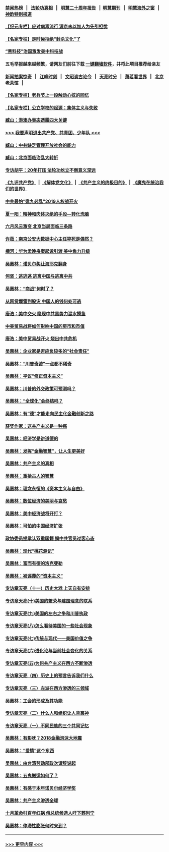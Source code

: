 #### [禁闻热榜](热点新闻.md?=0)  &nbsp;&nbsp;|&nbsp;&nbsp; [法轮功真相](https://github.com/gfw-breaker/truth/blob/master/README.md?=0) &nbsp;&nbsp;|&nbsp;&nbsp; [明慧二十周年报告](https://github.com/gfw-breaker/mh-reports/blob/master/README.md?=0) &nbsp;&nbsp;|&nbsp;&nbsp;[明慧期刊](https://github.com/gfw-breaker/mh-qikan) &nbsp;&nbsp;|&nbsp;&nbsp; [明慧海外之窗](https://github.com/gfw-breaker/mh-news/blob/master/README.md?=0) &nbsp;&nbsp;|&nbsp;&nbsp; [神韵特别报道](https://github.com/gfw-breaker/mh-news/blob/master/shenyun.md?=0)
#### [【纪元专栏】应对病毒流行 渥京未以加人为先引担忧](../pages/nsc423/n11875714.md?t=03121902) 
#### [【名家专栏】是时候拒绝“封杀文化”了](../pages/nsc423/n11814093.md?t=03121902) 
#### [“黑科技”治国激发美中科技战](../pages/nsc423/n11638056.md?t=03121902) 
#### 五毛举报越来越频繁，请网友们前往下载 [一键翻墙软件](https://github.com/gfw-breaker/ssr-accounts)，并将此项目推荐给亲友
#### [新闻拍案惊奇](https://github.com/gfw-breaker/banned-news/blob/master/pages/link4.md) &nbsp;&nbsp;|&nbsp;&nbsp; [江峰时刻](https://github.com/gfw-breaker/banned-news/blob/master/pages/link4.md) &nbsp;&nbsp;|&nbsp;&nbsp; [文昭谈古论今](https://github.com/gfw-breaker/banned-news/blob/master/pages/link4.md) &nbsp;&nbsp;|&nbsp;&nbsp; [天亮时分](https://github.com/gfw-breaker/banned-news/blob/master/pages/link4.md) &nbsp;&nbsp;|&nbsp;&nbsp; [萧茗看世界](https://github.com/gfw-breaker/banned-news/blob/master/pages/link4.md) &nbsp;&nbsp;|&nbsp;&nbsp; [北京老茶馆](https://github.com/gfw-breaker/banned-news/blob/master/pages/link4.md) &nbsp;&nbsp;|&nbsp;&nbsp; 
#### [【名家专栏】老兵节上一段触动心弦的回忆](../pages/nsc423/n11646016.md?t=03121902) 
#### [【名家专栏】公立学校的起源：集体主义与失败](../pages/nsc423/n11601833.md?t=03121902) 
#### [臧山：港澳办表态透露四大关键](../pages/nsc423/n11421628.md?t=03121902) 
#### [>>> 我要声明退出共产党、共青团、少年队 <<<](https://github.com/begood0513/goodnews/blob/master/quit/letter.md) 
#### [臧山：中共缺乏管理开放社会的能力](../pages/nsc423/n11407457.md?t=03121902) 
#### [臧山：北京面临治乱大转折](../pages/nsc423/n11406895.md?t=03121902) 
#### [专访胡平：20年打压 法轮功屹立不倒意义深远](../pages/nsc423/n11398800.md?t=03121902) 
#### [《九评共产党》](https://github.com/begood0513/9ping.md/blob/master/README.md) &nbsp;|&nbsp; [《解体党文化》](../../../../jtdwh.md/blob/master/README.md)  &nbsp;|&nbsp; [《共产主义的终极目的》](../../../../gczydzjmd.md/blob/master/README.md) &nbsp;|&nbsp; [《魔鬼在统治我们的世界》](../../../../mgztzwmdsj.md/blob/master/README.md) 
#### [中共最怕“逢九必乱”2019人权战开火](../pages/nsc423/n11385248.md?t=03121902) 
#### [夏一阳：精神和肉体灭绝的手段—转化洗脑](../pages/nsc423/n11368250.md?t=03121902) 
#### [六月风云激变 北京当局面临三条路](../pages/nsc423/n11313668.md?t=03121902) 
#### [许茹：南京公安大数据中心主任猝死是偶然？](../pages/nsc423/n11064744.md?t=03121902) 
#### [横河：华为孟晚舟案起诉引渡 美中角力升级](../pages/nsc423/n11027230.md?t=03121902) 
#### [吴惠林：诺贝尔奖让海耶克翻身](../pages/nsc423/n10890049.md?t=03121902) 
#### [何坚：逃逃逃 逃离中国与逃离中共](../pages/nsc423/n10592891.md?t=03121902) 
#### [吴惠林：“商战”何时了？](../pages/nsc423/n10573558.md?t=03121902) 
#### [从网贷爆雷到股灾 中国人的钱何处可逃](../pages/nsc423/n10572800.md?t=03121902) 
#### [唐浩：美中交火 隐现中共黑势力混水摸鱼](../pages/nsc423/n10544040.md?t=03121902) 
#### [中美贸易战将如何影响中国的房市和币值](../pages/nsc423/n10543697.md?t=03121902) 
#### [唐浩：美中贸易战开火 烧出中共危机](../pages/nsc423/n10540126.md?t=03121902) 
#### [吴惠林：企业家是否应负较多的“社会责任”](../pages/nsc423/n10535022.md?t=03121902) 
#### [吴惠林：“川普奇迹”一点都不稀奇](../pages/nsc423/n10512808.md?t=03121902) 
#### [吴惠林：平议“修正资本主义”](../pages/nsc423/n10495724.md?t=03121902) 
#### [吴惠林：川普的外交政策可预测吗？](../pages/nsc423/n10462387.md?t=03121902) 
#### [吴惠林：“全球化”会终结吗？](../pages/nsc423/n10452838.md?t=03121902) 
#### [吴惠林：有“德”才能走向民主化金融创新之路](../pages/nsc423/n10432292.md?t=03121902) 
#### [获奖作家：这共产主义是一种癌](../pages/nsc423/n10431541.md?t=03121902) 
#### [吴惠林：经济学是讲道德的](../pages/nsc423/n10398014.md?t=03121902) 
#### [吴惠林：发挥“金融智慧”，让人生更美好](../pages/nsc423/n10375019.md?t=03121902) 
#### [吴惠林：共产主义的真相](../pages/nsc423/n10351394.md?t=03121902) 
#### [吴惠林：重拾古人的智慧](../pages/nsc423/n10337691.md?t=03121902) 
#### [吴惠林：理念永恒的《资本主义与自由》](../pages/nsc423/n10316274.md?t=03121902) 
#### [吴惠林：数位经济的美丽与哀愁](../pages/nsc423/n10292946.md?t=03121902) 
#### [吴惠林：美中经济战将开打？](../pages/nsc423/n10258825.md?t=03121902) 
#### [吴惠林：可怕的中国经济扩张](../pages/nsc423/n10219147.md?t=03121902) 
#### [政协委员提承认双重国籍 揭中共官员过客心态](../pages/nsc423/n10208809.md?t=03121902) 
#### [吴惠林：现代“桃花源记”](../pages/nsc423/n10185234.md?t=03121902) 
#### [吴惠林：富而有德的洛克斐勒](../pages/nsc423/n10142264.md?t=03121902) 
#### [吴惠林：被诬蔑的“资本主义”](../pages/nsc423/n10124816.md?t=03121902) 
#### [专访章天亮（十一）历史大戏 上天自有安排](../pages/nsc423/n10094905.md?t=03121902) 
#### [专访章天亮(十)美国的繁荣与建国理念的联系](../pages/nsc423/n10094899.md?t=03121902) 
#### [专访章天亮(九)美国的左右之争和川普执政](../pages/nsc423/n10094889.md?t=03121902) 
#### [专访章天亮(八)怎么看待美国的一些社会现象](../pages/nsc423/n10094857.md?t=03121902) 
#### [专访章天亮(七)传统与现代——美国价值之争](../pages/nsc423/n10093140.md?t=03121902) 
#### [专访章天亮(六)进化论与当前社会变化的关系](../pages/nsc423/n10092036.md?t=03121902) 
#### [专访章天亮(五)为何共产主义在西方不断渗透](../pages/nsc423/n10083620.md?t=03121902) 
#### [专访章天亮（四）历史上的预言告诉我们什么](../pages/nsc423/n10083606.md?t=03121902) 
#### [专访章天亮（三）左派在西方渗透的三领域](../pages/nsc423/n10081115.md?t=03121902) 
#### [吴惠林：工会的形成及其功能](../pages/nsc423/n10080633.md?t=03121902) 
#### [专访章天亮（二）什么人和组织让人背离神](../pages/nsc423/n10076637.md?t=03121902) 
#### [专访章天亮（一）不同民族的三个共同记忆](../pages/nsc423/n10074188.md?t=03121902) 
#### [吴惠林：有影呒？2018金融泡沫大地震](../pages/nsc423/n10040534.md?t=03121902) 
#### [吴惠林：“爱情”这个东西](../pages/nsc423/n10019423.md?t=03121902) 
#### [吴惠林：由台湾劳动部政次请辞说起](../pages/nsc423/n9979679.md?t=03121902) 
#### [吴惠林：五鬼搬运如何了？](../pages/nsc423/n9925338.md?t=03121902) 
#### [吴惠林：有感于本年诺贝尔经济学奖](../pages/nsc423/n9871883.md?t=03121902) 
#### [吴惠林：共产主义渗透全球](../pages/nsc423/n9812748.md?t=03121902) 
#### [十月革命引百年红祸 俄总统候选人吁下葬列宁](../pages/nsc423/n9810182.md?t=03121902) 
#### [吴惠林：停滞性膨胀何时来到？](../pages/nsc423/n9764136.md?t=03121902) 

----
#### [ >>> 更早内容 <<< ](../indexes/nsc423-earlier.md)
